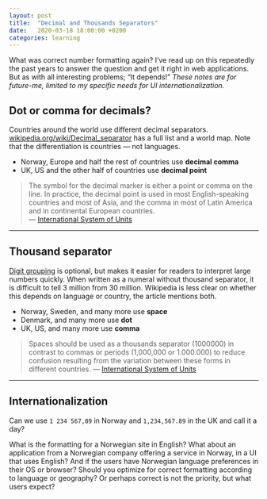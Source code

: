 ```yaml
---
layout: post
title:  "Decimal and Thousands Separators"
date:   2020-03-18 18:00:00 +0200
categories: learning
---
```


What was correct number formatting again? I’ve read up on this repeatedly the past years to answer the question and get it right in web applications. But as with all interesting problems; “It depends!” _These notes are for future-me, limited to my specific needs for UI internationalization._

## Dot or comma for decimals?

Countries around the world use different decimal separators. [wikipedia.org/wiki/Decimal_separator](https://en.wikipedia.org/wiki/Decimal_separator) has a full list and a world map. Note that the differentiation is countries — not languages.

* Norway, Europe and half the rest of countries use **decimal comma**
* UK, US and the other half of countries use **decimal point**

> The symbol for the decimal marker is either a point or comma on the line. In practice, the decimal point is used in most English-speaking countries and most of Asia, and the comma in most of Latin America and in continental European countries.
<br>—&nbsp;[International System of Units](https://en.wikipedia.org/wiki/International_System_of_Units)

---

## Thousand separator

[Digit grouping](https://en.wikipedia.org/wiki/Decimal_separator#Digit_grouping) is optional, but makes it easier for readers to interpret large numbers quickly. When written as a numeral without thousand separator, it is difficult to tell 3 million from 30 million. Wikipedia is less clear on whether this depends on language or country, the article mentions both.

* Norway, Sweden, and many more use **space**
* Denmark, and many more use **dot**
* UK, US, and many more use **comma**

> Spaces should be used as a thousands separator (1000000) in contrast to commas or periods (1,000,000 or 1.000.000) to reduce confusion resulting from the variation between these forms in different countries. —&nbsp;[International System of Units](https://en.wikipedia.org/wiki/International_System_of_Units)

---

## Internationalization

Can we use `1 234 567,89` in Norway and `1,234,567.89` in the UK and call it a day?

What is the formatting for a Norwegian site in English? What about an application from a Norwegian company offering a service in Norway, in a UI that uses English? And if the users have Norwegian language preferences in their OS or browser? Should you optimize for correct formatting according to language or geography? Or perhaps correct is not the priority, but what users expect?
